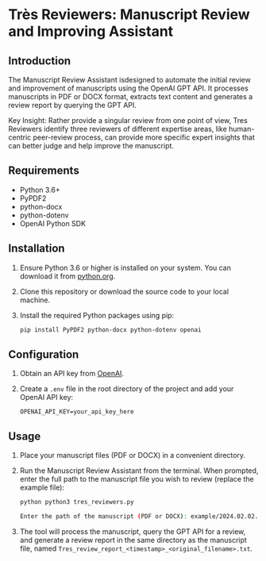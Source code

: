 # Très Reviewers: Manuscript Review and Improving Assistant

## Introduction

The Manuscript Review Assistant isdesigned to automate the initial review and improvement of manuscripts using the OpenAI GPT API. It processes manuscripts in PDF or DOCX format, extracts text content and generates a review report by querying the GPT API.

Key Insight: Rather provide a singular review from one point of view, Tres Reviewers identify three reviewers of different expertise areas, like human-centric peer-review process, can provide more specific expert insights that can better judge and help improve the manuscript.

## Requirements

- Python 3.6+
- PyPDF2
- python-docx
- python-dotenv
- OpenAI Python SDK

## Installation

1. Ensure Python 3.6 or higher is installed on your system. You can download it from [python.org](https://www.python.org/downloads/).

2. Clone this repository or download the source code to your local machine.

3. Install the required Python packages using pip:

   ```bash
   pip install PyPDF2 python-docx python-dotenv openai
   ```

## Configuration

1. Obtain an API key from [OpenAI](https://openai.com/).

2. Create a `.env` file in the root directory of the project and add your OpenAI API key:

   ```
   OPENAI_API_KEY=your_api_key_here
   ```

## Usage

1. Place your manuscript files (PDF or DOCX) in a convenient directory.

2. Run the Manuscript Review Assistant from the terminal. When prompted, enter the full path to the manuscript file you wish to review (replace the example file):

   ```bash
   python python3 tres_reviewers.py

   Enter the path of the manuscript (PDF or DOCX): example/2024.02.02.24302228v1.full.pdf
   ```

3. The tool will process the manuscript, query the GPT API for a review, and generate a review report in the same directory as the manuscript file, named `Tres_review_report_<timestamp>_<original_filename>.txt`.

